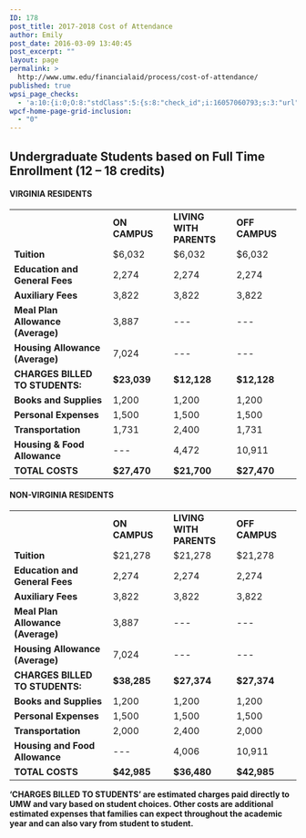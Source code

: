 ```yaml
---
ID: 178
post_title: 2017-2018 Cost of Attendance
author: Emily
post_date: 2016-03-09 13:40:45
post_excerpt: ""
layout: page
permalink: >
  http://www.umw.edu/financialaid/process/cost-of-attendance/
published: true
wpsi_page_checks:
  - 'a:10:{i:0;O:8:"stdClass":5:{s:8:"check_id";i:16057060793;s:3:"url";s:59:"http://www.umw.edu/financialaid/process/cost-of-attendance/";s:6:"status";s:8:"checking";s:6:"_links";O:8:"stdClass":1:{s:9:"pagecheck";s:65:"https://api.siteimprove.com/v1/sites/448702/pagecheck/16057060793";}s:4:"time";i:1458149662;}i:1;O:8:"stdClass":5:{s:8:"check_id";i:16057060793;s:3:"url";s:59:"http://www.umw.edu/financialaid/process/cost-of-attendance/";s:6:"status";s:8:"checking";s:6:"_links";O:8:"stdClass":1:{s:9:"pagecheck";s:65:"https://api.siteimprove.com/v1/sites/448702/pagecheck/16057060793";}s:4:"time";i:1458149623;}i:2;O:8:"stdClass":5:{s:8:"check_id";i:15991337336;s:3:"url";s:51:"http://www.umw.edu/financialaid/cost-of-attendance/";s:6:"status";s:8:"checking";s:6:"_links";O:8:"stdClass":1:{s:9:"pagecheck";s:65:"https://api.siteimprove.com/v1/sites/448702/pagecheck/15991337336";}s:4:"time";i:1457977638;}i:3;O:8:"stdClass":5:{s:8:"check_id";i:15991337336;s:3:"url";s:51:"http://www.umw.edu/financialaid/cost-of-attendance/";s:6:"status";s:8:"checking";s:6:"_links";O:8:"stdClass":1:{s:9:"pagecheck";s:65:"https://api.siteimprove.com/v1/sites/448702/pagecheck/15991337336";}s:4:"time";i:1457977634;}i:4;O:8:"stdClass":5:{s:8:"check_id";i:16044420576;s:3:"url";s:81:"http://www.umw.edu/financialaid/general-information-2016-2017/cost-of-attendance/";s:6:"status";s:8:"checking";s:6:"_links";O:8:"stdClass":1:{s:9:"pagecheck";s:65:"https://api.siteimprove.com/v1/sites/448702/pagecheck/16044420576";}s:4:"time";i:1457976830;}i:5;O:8:"stdClass":5:{s:8:"check_id";i:15991337336;s:3:"url";s:51:"http://www.umw.edu/financialaid/cost-of-attendance/";s:6:"status";s:8:"checking";s:6:"_links";O:8:"stdClass":1:{s:9:"pagecheck";s:65:"https://api.siteimprove.com/v1/sites/448702/pagecheck/15991337336";}s:4:"time";i:1457548849;}i:6;O:8:"stdClass":5:{s:8:"check_id";i:15991336597;s:3:"url";s:44:"http://www.umw.edu/financialaid/?page_id=178";s:6:"status";s:8:"checking";s:6:"_links";O:8:"stdClass":1:{s:9:"pagecheck";s:65:"https://api.siteimprove.com/v1/sites/448702/pagecheck/15991336597";}s:4:"time";i:1457548820;}i:7;O:8:"stdClass":5:{s:8:"check_id";i:15991336597;s:3:"url";s:44:"http://www.umw.edu/financialaid/?page_id=178";s:6:"status";s:8:"checking";s:6:"_links";O:8:"stdClass":1:{s:9:"pagecheck";s:65:"https://api.siteimprove.com/v1/sites/448702/pagecheck/15991336597";}s:4:"time";i:1457548766;}i:8;O:8:"stdClass":5:{s:8:"check_id";i:15991336597;s:3:"url";s:44:"http://www.umw.edu/financialaid/?page_id=178";s:6:"status";s:8:"checking";s:6:"_links";O:8:"stdClass":1:{s:9:"pagecheck";s:65:"https://api.siteimprove.com/v1/sites/448702/pagecheck/15991336597";}s:4:"time";i:1457548739;}i:9;O:8:"stdClass":5:{s:8:"check_id";i:15991336597;s:3:"url";s:44:"http://www.umw.edu/financialaid/?page_id=178";s:6:"status";s:8:"checking";s:6:"_links";O:8:"stdClass":1:{s:9:"pagecheck";s:65:"https://api.siteimprove.com/v1/sites/448702/pagecheck/15991336597";}s:4:"time";i:1457548645;}}'
wpcf-home-page-grid-inclusion:
  - "0"
---
```

<h2>Undergraduate Students based on Full Time Enrollment (12 – 18 credits)</h2>
<h4>VIRGINIA RESIDENTS</h4>
<table>
<tbody>
<tr>
<td width="332"><strong> </strong></td>
<td width="173"><strong>ON CAMPUS</strong></td>
<td width="180"><strong>LIVING WITH PARENTS</strong></td>
<td width="210"><strong>OFF CAMPUS</strong></td>
</tr>
<tr>
<td width="332"><strong>Tuition</strong></td>
<td width="173">$6,032</td>
<td width="180">$6,032</td>
<td width="210">$6,032</td>
</tr>
<tr>
<td width="332"><strong>Education and General Fees</strong></td>
<td width="173">2,274</td>
<td width="180">2,274</td>
<td width="210">2,274</td>
</tr>
<tr>
<td width="332"><strong>Auxiliary Fees</strong></td>
<td width="173">3,822</td>
<td width="180">3,822</td>
<td width="210">3,822</td>
</tr>
<tr>
<td width="332"><strong>Meal Plan Allowance (Average)</strong></td>
<td width="173">3,887</td>
<td width="180">---</td>
<td width="210">---</td>
</tr>
<tr>
<td width="332"><strong>Housing Allowance (Average)</strong></td>
<td width="173">7,024</td>
<td width="180">---</td>
<td width="210">---</td>
</tr>
<tr>
<td width="332"><strong>CHARGES BILLED TO STUDENTS:</strong></td>
<td width="173"><strong>$23,039</strong></td>
<td width="180"><strong>$12,128</strong></td>
<td width="210"><strong>$12,128</strong></td>
</tr>
<tr>
<td width="332"><strong>Books and Supplies</strong></td>
<td width="173">1,200</td>
<td width="180">1,200</td>
<td width="210">1,200</td>
</tr>
<tr>
<td width="332"><strong>Personal Expenses</strong></td>
<td width="173">1,500</td>
<td width="180">1,500</td>
<td width="210">1,500</td>
</tr>
<tr>
<td width="332"><strong>Transportation</strong></td>
<td width="173">1,731</td>
<td width="180">2,400</td>
<td width="210">1,731</td>
</tr>
<tr>
<td width="332"><strong>Housing &amp; Food Allowance</strong></td>
<td width="173">---</td>
<td width="180">4,472</td>
<td width="210">10,911</td>
</tr>
<tr>
<td width="332"><strong>TOTAL COSTS</strong></td>
<td width="173"><strong>$27,470</strong></td>
<td width="180"><strong>$21,700</strong></td>
<td width="210"><strong>$27,470</strong></td>
</tr>
</tbody>
</table>
<h4>NON-VIRGINIA RESIDENTS</h4>
<table width="894">
<tbody>
<tr>
<td width="332"><strong> </strong></td>
<td width="173"><strong>ON CAMPUS</strong></td>
<td width="180"><strong>LIVING WITH PARENTS</strong></td>
<td width="210"><strong>OFF CAMPUS</strong></td>
</tr>
<tr>
<td width="332"><strong>Tuition</strong></td>
<td width="173">$21,278</td>
<td width="180">$21,278</td>
<td width="210">$21,278</td>
</tr>
<tr>
<td width="332"><strong>Education and General Fees</strong></td>
<td width="173">2,274</td>
<td width="180">2,274</td>
<td width="210">2,274</td>
</tr>
<tr>
<td width="332"><strong>Auxiliary Fees</strong></td>
<td width="173">3,822</td>
<td width="180">3,822</td>
<td width="210">3,822</td>
</tr>
<tr>
<td width="332"><strong>Meal Plan Allowance (Average)</strong></td>
<td width="173">3,887</td>
<td width="180">---</td>
<td width="210">---</td>
</tr>
<tr>
<td width="332"><strong>Housing Allowance (Average)</strong></td>
<td width="173">7,024</td>
<td width="180">---</td>
<td width="210">---</td>
</tr>
<tr>
<td width="332"><strong>CHARGES BILLED TO STUDENTS:</strong></td>
<td width="173"><strong>$38,285</strong></td>
<td width="180"><strong>$27,374</strong></td>
<td width="210"><strong>$27,374</strong></td>
</tr>
<tr>
<td width="332"><strong>Books and Supplies</strong></td>
<td width="173">1,200</td>
<td width="180">1,200</td>
<td width="210">1,200</td>
</tr>
<tr>
<td width="332"><strong>Personal Expenses</strong></td>
<td width="173">1,500</td>
<td width="180">1,500</td>
<td width="210">1,500</td>
</tr>
<tr>
<td width="332"><strong>Transportation</strong></td>
<td width="173">2,000</td>
<td width="180">2,400</td>
<td width="210">2,000</td>
</tr>
<tr>
<td width="332"><strong>Housing and Food Allowance</strong></td>
<td width="173">---</td>
<td width="180">4,006</td>
<td width="210">10,911</td>
</tr>
<tr>
<td width="332"><strong>TOTAL COSTS</strong></td>
<td width="173"><strong>$42,985</strong></td>
<td width="180"><strong>$36,480</strong></td>
<td width="210"><strong>$42,985</strong></td>
</tr>
</tbody>
</table>
<strong>‘CHARGES BILLED TO STUDENTS’ are estimated charges paid directly to UMW and vary based on student choices. Other costs are additional estimated expenses that families can expect throughout the academic year and can also vary from student to student.</strong>

&nbsp;